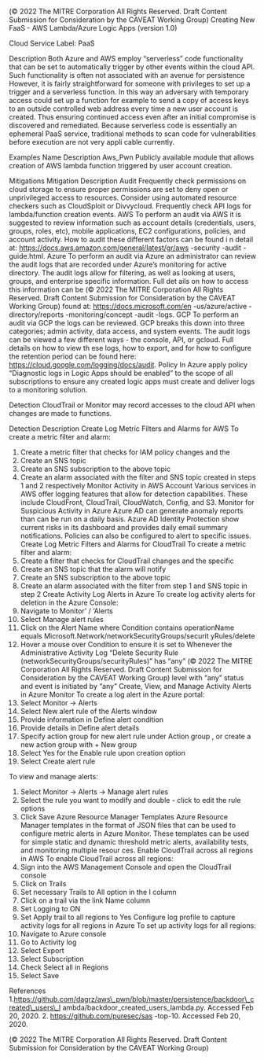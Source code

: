  
(© 2022 The MITRE Corporation All Rights Reserved. Draft Content 
Submission for Consideration by the CAVEAT Working Group) 
 Creating New FaaS - AWS Lambda/Azure 
Logic Apps (version 1.0) 
 
Cloud Service Label: PaaS 
 
Description 
Both Azure and AWS employ “serverless” code functionality that can be set to 
automatically trigger by other events within the cloud API. Such functionality is often not 
associated with an avenue for persistence However, it is fairly straightforward for 
someone with privileges to set up a trigger and a serverless function. In this way an 
adversary with temporary access could set up a function for example to send a copy of 
access keys to an outside controlled web address every time a new user account is 
created. Thus ensuring continued access even after an initial compromise is 
discovered and remediated. Because serverless code is essentially an ephemeral 
PaaS service, traditional methods to scan code for vulnerabilities before execution are 
not very appli cable currently. 
 
Examples 
Name Description 
Aws\_Pwn Publicly available module that allows creation of AWS lambda function 
triggered by user account creation. 
 
Mitigations 
Mitigation Description 
Audit Frequently check permissions on cloud storage to ensure proper 
permissions are set to deny open or unprivileged access to resources. 
Consider using automated resource checkers such as CloudSploit or 
Divvycloud. Frequently check API logs for lambda/function creation events. 
 AWS To perform an audit via AWS it is suggested to review information such as 
account details (credentials, users, groups, roles, etc), mobile applications, 
EC2 configurations, policies, and account activity. How to audit these 
different factors can be found i n detail at: 
https://docs.aws.amazon.com/general/latest/gr/aws -security -audit -
guide.html. 
 Azure To perform an audit via Azure an administrator can review the audit logs 
that are recorded under Azure’s monitoring for active directory. The audit 
logs allow for filtering, as well as looking at users, groups, and enterprise 
specific information. Full det ails on how to access this information can be 
(© 2022 The MITRE Corporation All Rights Reserved. Draft Content 
Submission for Consideration by the CAVEAT Working Group) 
 found at: https://docs.microsoft.com/en -us/azure/active -
directory/reports -monitoring/concept -audit -logs. 
 GCP To perform an audit via GCP the logs can be reviewed. GCP breaks this 
down into three categories; admin activity, data access, and system 
events. The audit logs can be viewed a few different ways - the console, 
API, or gcloud. Full details on how to view th ese logs, how to export, and 
for how to configure the retention period can be found here: 
https://cloud.google.com/logging/docs/audit. 
Policy In Azure apply policy “Diagnostic logs in Logic Apps should be enabled” to 
the scope of all subscriptions to ensure any created logic apps must create 
and deliver logs to a monitoring solution. 
 
Detection 
CloudTrail or Monitor may record accesses to the cloud API when changes are made to 
functions. 
 
Detection Description 
Create Log Metric Filters and Alarms for AWS To create a metric filter and alarm: 
1. Create a metric filter that checks for IAM policy 
changes and the  
2. Create an SNS topic 
3. Create an SNS subscription to the above topic 
4. Create an alarm associated with the filter and SNS 
topic created in steps 1 and 2 respectively 
Monitor Activity in AWS Account Various services in AWS offer logging features that allow for 
detection capabilities. These include CloudFront, CloudTrail, 
CloudWatch, Config, and S3. 
Monitor for Suspicious Activity in Azure Azure AD can generate anomaly reports than can be run on 
a daily basis. Azure AD Identity Protection show current risks 
in its dashboard and provides daily email summary 
notifications. Policies can also be configured to alert to 
specific issues. 
Create Log Metric Filters and Alarms for CloudTrail To create a metric filter and alarm: 
1. Create a filter that checks for CloudTrail changes 
and the specific  
2. Create an SNS topic that the alarm will notify 
3. Create an SNS subscription to the above topic 
4. Create an alarm associated with the filter from 
step 1 and SNS topic in step 2 
Create Activity Log Alerts in Azure To create log activity alerts for deletion in the Azure 
Console: 
1. Navigate to Monitor’ / ‘Alerts 
2. Select Manage alert rules 
3. Click on the Alert Name where Condition contains 
operationName equals 
Microsoft.Network/networkSecurityGroups/securit
yRules/delete 
4. Hover a mouse over Condition to ensure it is set to 
Whenever the Administrative Activity Log “Delete 
Security Rule 
(networkSecurityGroups/securityRules)” has “any” 
(© 2022 The MITRE Corporation All Rights Reserved. Draft Content 
Submission for Consideration by the CAVEAT Working Group) 
 level with “any” status and event is initiated by 
“any” 
Create, View, and Manage Activity Alerts in Azure Monitor To create a log alert in the Azure portal: 
1. Select Monitor -> Alerts 
2. Select New alert rule of the Alerts window 
3. Provide information in Define alert condition 
4. Provide details in Define alert details 
5. Specify action group for new alert rule under 
Action group , or create a new action group with + 
New group 
6. Select Yes for the Enable rule upon creation 
option 
7. Select Create alert rule 
 
To view and manage alerts: 
1. Select Monitor -> Alerts -> Manage alert rules 
2. Select the rule you want to modify and double -
click to edit the rule options 
3. Click Save 
Azure Resource Manager Templates Azure Resource Manager templates in the format of JSON 
files that can be used to configure metric alerts in Azure 
Monitor. These templates can be used for simple static and 
dynamic threshold metric alerts, availability tests, and 
monitoring multiple resour ces. 
Enable CloudTrail across all regions in AWS To enable CloudTrail across all regions: 
1. Sign into the AWS Management Console and open 
the CloudTrail console 
2. Click on Trails 
3. Set necessary Trails to All option in the I column 
4. Click on a trail via the link Name column 
5. Set Logging to ON 
6. Set Apply trail to all regions to Yes 
Configure log profile to capture activity logs for all regions in 
Azure To set up activity logs for all regions: 
1. Navigate to Azure console 
2. Go to Activity log 
3. Select Export 
4. Select Subscription 
5. Check Select all in Regions 
6. Select Save 
 
 
References 
1.https://github.com/dagrz/aws\_pwn/blob/master/persistence/backdoor\_created\_users\_l
ambda/backdoor\_created\_users\_lambda.py. Accessed Feb 20, 2020. 
2. https://github.com/puresec/sas -top-10. Accessed Feb 20, 2020. 
 
(© 2022 The MITRE Corporation All Rights Reserved. Draft Content 
Submission for Consideration by the CAVEAT Working Group) 
 
 
 